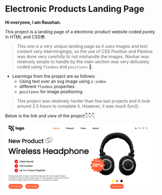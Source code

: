 # Electronic Products Landing Page

**Hi everyone, I am Raushan.**

This project is a landing page of a electronic product website coded purely in HTML and CSS😎.

> This one is a very unique landing page as it uses images and text content very intermingingly, so the use of CSS Position and Flexbox was done very carefully to not mishandle the images. Navbar was relatively simple to handle by the main section was very delicately coded using `flexbox` and `positions` 💪.

- Learnings from the project are as follows:
    - Using text over an svg image using `z-index`
    - different `flexbox` properties
    - `positions` for image positioning


>This project was relatively harder than few last projects and it took around 2.5 hours to complete it. However, it was much fun😉.

Below is the link and view of the project👇👇👇
<br>

![Product-Mania](./project7css.png)